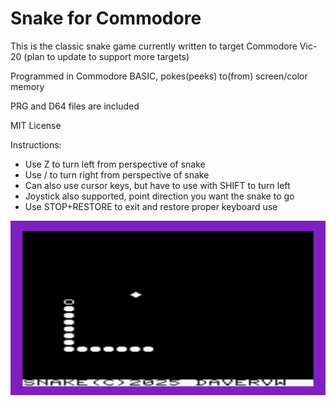 # Snake for Commodore #

This is the classic snake game currently written to target Commodore Vic-20 (plan to update to support more targets)

Programmed in Commodore BASIC, pokes(peeks) to(from) screen/color memory

PRG and D64 files are included

MIT License

Instructions:

* Use Z to turn left from perspective of snake
* Use / to turn right from perspective of snake
* Can also use cursor keys, but have to use with SHIFT to turn left
* Joystick also supported, point direction you want the snake to go
* Use STOP+RESTORE to exit and restore proper keyboard use

![screenshot](media/snake.png)
